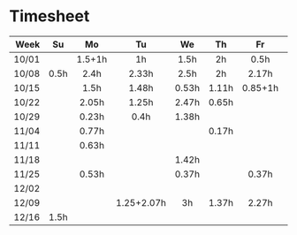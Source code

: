 # Timesheet



|  Week |  Su  |   Mo   |  Tu   |  We   |  Th   |   Fr    |  Sa  | Total |
| ----: | :--: | :----: | :---: | :---: | :---: | :-----: | :--: | :---: |
| 10/01 |      | 1.5+1h |  1h   | 1.5h  |  2h   |  0.5h   |  1h  | 19.25 |
| 10/08 | 0.5h |  2.4h  | 2.33h | 2.5h  |  2h   |  2.17h  |      | 29.73 |
| 10/15 |      |  1.5h  | 1.48h | 0.53h | 1.11h | 0.85+1h |      | 14.65 |
| 10/22 |      |  2.05h  | 1.25h | 2.47h | 0.65h |  | 2.1h | 21.27 |
| 10/29 |      |  0.23h  | 0.4h | 1.38h | |  |  | 5.02 |
| 11/04 |      |  0.77h  |      |       | 0.17h |  |  | 2.35 |
| 11/11 |      |  0.63h  |      |       | |  |  | 1.57 |
| 11/18 |      |   |      | 1.42h | |  |  | 3.55 |
| 11/25 |      |  0.53h |      | 0.37h | | 0.37h |  | 3.15 |
| 12/02 |      |  |      | | | | 1.35h | 3.38 |
| 12/09 |      |  | 1.25+2.07h | 3h | 1.37h | 2.27h |  | 23.03 |
| 12/16 | 1.5h |  | | | | | | |



